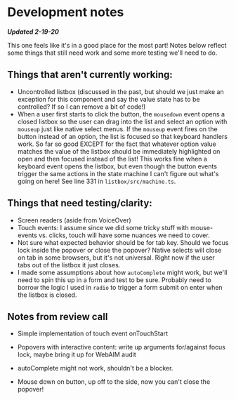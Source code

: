 # Development notes

**_Updated 2-19-20_**

This one feels like it's in a good place for the most part! Notes below reflect some things that still need work and some more testing we'll need to do.

## Things that aren't currently working:

- Uncontrolled listbox (discussed in the past, but should we just make an exception for this component and say the value state has to be controlled? If so I can remove a bit of code!)
- When a user first starts to click the button, the `mousedown` event opens a closed listbox so the user can drag into the list and select an option with `mouseup` just like native select menus. If the `mouseup` event fires on the button instead of an option, the list is focused so that keyboard handlers work. So far so good EXCEPT for the fact that whatever option value matches the value of the listbox should be immediately highlighted on open and then focused instead of the list! This works fine when a keyboard event opens the listbox, but even though the button events trigger the same actions in the state machine I can't figure out what's going on here! See line 331 in `listbox/src/machine.ts`.

## Things that need testing/clarity:

- Screen readers (aside from VoiceOver)
- Touch events: I assume since we did some tricky stuff with mouse-events vs. clicks, touch will have some nuances we need to cover.
- Not sure what expected behavior should be for tab key. Should we focus lock inside the popover or close the popover? Native selects will close on tab in some browsers, but it's not universal. Right now if the user tabs out of the listbox it just closes.
- I made some assumptions about how `autoComplete` might work, but we'll need to spin this up in a form and test to be sure. Probably need to borrow the logic I used in `radio` to trigger a form submit on enter when the listbox is closed.

## Notes from review call

- Simple implementation of touch event onTouchStart
- Popovers with interactive content: write up arguments for/against focus lock, maybe bring it up for WebAIM audit
- autoComplete might not work, shouldn't be a blocker.

- Mouse down on button, up off to the side, now you can't close the popover!
